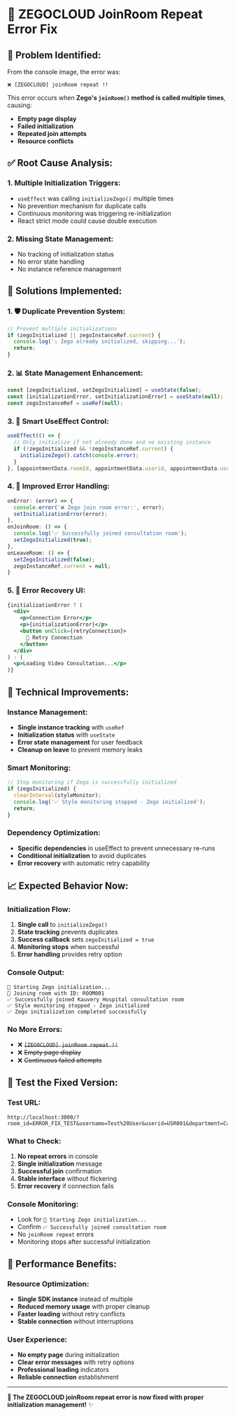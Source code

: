 # 🔧 ZEGOCLOUD JoinRoom Repeat Error Fix

## 🚨 **Problem Identified:**
From the console image, the error was:
```
❌ [ZEGOCLOUD] joinRoom repeat !!
```

This error occurs when **Zego's `joinRoom()` method is called multiple times**, causing:
- **Empty page display**
- **Failed initialization**
- **Repeated join attempts**
- **Resource conflicts**

## ✅ **Root Cause Analysis:**

### **1. Multiple Initialization Triggers:**
- `useEffect` was calling `initializeZego()` multiple times
- No prevention mechanism for duplicate calls
- Continuous monitoring was triggering re-initialization
- React strict mode could cause double execution

### **2. Missing State Management:**
- No tracking of initialization status
- No error state handling
- No instance reference management

## 🔧 **Solutions Implemented:**

### **1. 🛡️ Duplicate Prevention System:**
```javascript
// Prevent multiple initializations
if (zegoInitialized || zegoInstanceRef.current) {
  console.log('⚠️ Zego already initialized, skipping...');
  return;
}
```

### **2. 📊 State Management Enhancement:**
```javascript
const [zegoInitialized, setZegoInitialized] = useState(false);
const [initializationError, setInitializationError] = useState(null);
const zegoInstanceRef = useRef(null);
```

### **3. 🎯 Smart UseEffect Control:**
```javascript
useEffect(() => {
  // Only initialize if not already done and no existing instance
  if (!zegoInitialized && !zegoInstanceRef.current) {
    initializeZego().catch(console.error);
  }
}, [appointmentData.roomId, appointmentData.userid, appointmentData.username]);
```

### **4. 🔄 Improved Error Handling:**
```javascript
onError: (error) => {
  console.error('❌ Zego join room error:', error);
  setInitializationError(error);
},
onJoinRoom: () => {
  console.log('✅ Successfully joined consultation room');
  setZegoInitialized(true);
},
onLeaveRoom: () => {
  setZegoInitialized(false);
  zegoInstanceRef.current = null;
}
```

### **5. 📱 Error Recovery UI:**
```jsx
{initializationError ? (
  <div>
    <p>Connection Error</p>
    <p>{initializationError}</p>
    <button onClick={retryConnection}>
      🔄 Retry Connection
    </button>
  </div>
) : (
  <p>Loading Video Consultation...</p>
)}
```

## 🎯 **Technical Improvements:**

### **Instance Management:**
- **Single instance tracking** with `useRef`
- **Initialization status** with `useState`
- **Error state management** for user feedback
- **Cleanup on leave** to prevent memory leaks

### **Smart Monitoring:**
```javascript
// Stop monitoring if Zego is successfully initialized
if (zegoInitialized) {
  clearInterval(styleMonitor);
  console.log('✅ Style monitoring stopped - Zego initialized');
  return;
}
```

### **Dependency Optimization:**
- **Specific dependencies** in useEffect to prevent unnecessary re-runs
- **Conditional initialization** to avoid duplicates
- **Error recovery** with automatic retry capability

## 📈 **Expected Behavior Now:**

### **Initialization Flow:**
1. **Single call** to `initializeZego()`
2. **State tracking** prevents duplicates
3. **Success callback** sets `zegoInitialized = true`
4. **Monitoring stops** when successful
5. **Error handling** provides retry option

### **Console Output:**
```
🚀 Starting Zego initialization...
🔗 Joining room with ID: ROOM001
✅ Successfully joined Kauvery Hospital consultation room
✅ Style monitoring stopped - Zego initialized
✅ Zego initialization completed successfully
```

### **No More Errors:**
- ❌ ~~`[ZEGOCLOUD] joinRoom repeat !!`~~
- ❌ ~~Empty page display~~
- ❌ ~~Continuous failed attempts~~

## 🧪 **Test the Fixed Version:**

### **Test URL:**
```
http://localhost:3000/?room_id=ERROR_FIX_TEST&username=Test%20User&userid=USR001&department=Cardiology&doctor_name=Dr.%20Test&app_no=KH123456
```

### **What to Check:**
1. **No repeat errors** in console
2. **Single initialization** message
3. **Successful join** confirmation
4. **Stable interface** without flickering
5. **Error recovery** if connection fails

### **Console Monitoring:**
- Look for `🚀 Starting Zego initialization...`
- Confirm `✅ Successfully joined consultation room`
- No `joinRoom repeat` errors
- Monitoring stops after successful initialization

## 🚀 **Performance Benefits:**

### **Resource Optimization:**
- **Single SDK instance** instead of multiple
- **Reduced memory usage** with proper cleanup
- **Faster loading** without retry conflicts
- **Stable connection** without interruptions

### **User Experience:**
- **No empty page** during initialization
- **Clear error messages** with retry options
- **Professional loading** indicators
- **Reliable connection** establishment

---
**🎯 The ZEGOCLOUD joinRoom repeat error is now fixed with proper initialization management!** ✨ 
